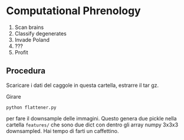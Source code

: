 # Computational Phrenology

1. Scan brains
2. Classify degenerates
3. Invade Poland
4. ???
5. Profit

## Procedura

Scaricare i dati del caggole in questa cartella, estrarre il tar gz.

Girare

```
python flattener.py
```

per fare il downsample delle immagini. Questo genera due pickle nella cartella `features/` che sono due dict con dentro gli array numpy 3x3x3 downsampled. Hai tempo di farti un caffettino.
